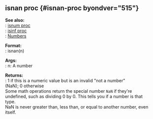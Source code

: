 ## isnan proc {#isnan-proc byondver="515"}    
**See also:**    
:   [isnum proc](/proc/isnum)    
:   [isinf proc](/proc/isinf)    
:   [Numbers](/%7Bnotes%7D/numbers)    
<!-- -->    
**Format:**    
:   isnan(n)    
<!-- -->    
**Args:**    
:   n: A number    
<!-- -->    
**Returns:**    
:   1 if this is a numeric value but is an invalid \"not a number\"    
    (NaN); 0 otherwise    
Some math operations return the special number `NaN` if they\'re    
undefined, such as dividing 0 by 0. This tells you if a number is that    
type.    
NaN is never greater than, less than, or equal to another number, even    
itself.  